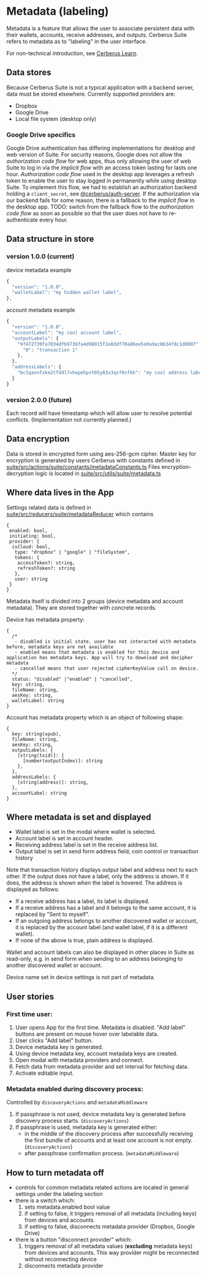 # Metadata (labeling)

Metadata is a feature that allows the user to associate persistent data with their wallets, accounts, receive addresses, and outputs.
Cerberus Suite refers to metadata as to "labeling" in the user interface.

For non-technical introduction, see [Cerberus Learn](https://cerberus.uraanai.com/learn/a/labels-in-trezor-suite-app).

## Data stores

Because Cerberus Suite is not a typical application with a backend server, data must be stored elsewhere. Currently supported providers are:

-   Dropbox
-   Google Drive
-   Local file system (desktop only)

### Google Drive specifics

Google Drive authentication has differing implementations for desktop and web version of Suite. For security reasons, Google does not allow the _authorization code flow_ for web apps, thus only allowing the user of web Suite to log in via the _implicit flow_ with an access token lasting for lasts one hour. _Authorization code flow_ used in the desktop app leverages a refresh token to enable the user to stay logged in permanently while using desktop Suite. To implement this flow, we had to establish an authorization backend holding a `client_secret`, see [@cerberus/auth-server](https://github.com/Cerberus-Wallet/cerberus-suite/tree/develop/packages/auth-server). If the authorization via our backend fails for some reason, there is a fallback to the _implicit flow_ in the desktop app. TODO: switch from the fallback flow to the _authorization code flow_ as soon as possible so that the user does not have to re-authenticate every hour.

## Data structure in store

### version 1.0.0 (current)

device metadata example

```javascript
{
  "version": "1.0.0",
  "walletLabel": "my hidden wallet label",
},
```

account metadata example

```javascript
{
  "version": "1.0.0",
  "accountLabel": "my cool account label",
  "outputLabels": {
    "9f472739fa7034dfb9736fa4d98915f2e8ddf70a86ee5e0a9ac0634f8c1d0007": {
      "0": "transaction 1"
    },
  },
  "addressLabels": {
    "bc1qannfxke2tfd4l7vhepehpvt05y83v3qsf6nfkk": "my cool address label",
  }
}
```

### version 2.0.0 (future)

Each record will have timestamp which will allow user to resolve potential conflicts. (Implementation not currently planned.)

## Data encryption

Data is stored in encrypted form using aes-256-gcm cipher.
Master key for encryption is generated by users Cerberus with constants defined in
[suite/src/actions/suite/constants/metadataConstants.ts](https://github.com/Cerberus-Wallet/cerberus-suite/blob/develop/packages/suite/src/actions/suite/constants/metadataConstants.ts)
Files encryption-decryption logic is located in
[suite/src/utils/suite/metadata.ts](https://github.com/Cerberus-Wallet/cerberus-suite/blob/develop/packages/suite/src/utils/suite/metadata.ts)

## Where data lives in the App

Settings related data is defined in [suite/src/reducers/suite/metadataReducer](https://github.com/Cerberus-Wallet/cerberus-suite/blob/develop/packages/suite/src/reducers/suite/metadataReducer.ts) which contains

```
{
 enabled: bool,
 initiating: bool,
 provider: {
  isCloud: bool,
   type: "dropbox" | "google" | "fileSystem",
   tokens: {
    accessToken?: string,
    refreshToken?: string
   },
   user: string
 }
}
```

Metadata itself is divided into 2 groups (device metadata and account metadata). They are stored together with concrete records.

Device has metadata property:

```
{
  /*
   - disabled is initial state. user has not interacted with metadata before, metadata keys are not available
   - enabled means that metadata is enabled for this device and application has metadata keys. App will try to download and decipher metadata
   - cancelled means that user rejected cipherKeyValue call on device.
  */
  status: "disabled" |"enabled" | "cancelled",
  key: string,
  fileName: string,
  aesKey: string,
  walletLabel: string
}

```

Account has metadata property which is an object of following shape:

```
{
  key: string(xpub),
  fileName: string,
  aesKey: string,
  outputLabels: {
    [string(txid)]: {
      [number(outputIndex)]: string
    },
  },
  addressLabels: {
    [string(address)]: string,
  },
  accountLabel: string
}
```

## Where metadata is set and displayed

-   Wallet label is set in the modal where wallet is selected.
-   Account label is set in account header.
-   Receiving address label is set in the receive address list.
-   Output label is set in send form address field, coin control or transaction history

Note that transaction history displays output label and address next to each other. If the output does not have a label, only the address is shown. If it does, the address is shown when the label is hovered. The address is displayed as follows:

-   If a receive address has a label, its label is displayed.
-   If a receive address has a label and it belongs to the same account, it is replaced by "Sent to myself".
-   If an outgoing address belongs to another discovered wallet or account, it is replaced by the account label (and wallet label, if it is a different wallet).
-   If none of the above is true, plain address is displayed.

Wallet and account labels can also be displayed in other places in Suite as read-only, e.g. in send form when sending to an address belonging to another discovered wallet or account.

Device name set in device settings is not part of metadata.

## User stories

### First time user:

1. User opens App for the first time. Metadata is disabled. "Add label" buttons are present on mouse hover over labelable data.
1. User clicks "Add label" button.
1. Device metadata key is generated.
1. Using device metadata key, account metadata keys are created.
1. Open modal with metadata providers and connect.
1. Fetch data from metadata provider and set interval for fetching data.
1. Activate editable input.

### Metadata enabled during discovery process:

Controlled by `discoveryActions` and `metadataMiddleware`

1. If passphrase is not used, device metadata key is generated before discovery process starts. (`discoveryActions`)
1. If passphrase is used, metadata key is generated either:
    - in the middle of the discovery process after successfully receiving the first bundle of accounts and at least one account is not empty. (`discoveryActions`)
    - after passphrase confirmation process. (`metadataMiddleware`)

## How to turn metadata off

-   controls for common metadata related actions are located in general settings under the labeling section
-   there is a switch which:
    1. sets metadata.enabled bool value
    1. if setting to false, it triggers removal of all metadata (including keys) from devices and accounts.
    1. if setting to false, disconnects metadata provider (Dropbox, Google Drive)
-   there is a button "disconnect provider" which:
    1. triggers removal of all metadata values (**excluding** metadata keys) from devices and accounts. This way provider might be reconnected without reconnecting device
    1. disconnects metadata provider
